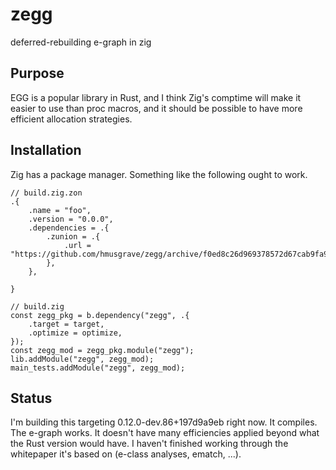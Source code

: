 # zegg

deferred-rebuilding e-graph in zig

## Purpose

EGG is a popular library in Rust, and I think Zig's comptime will make it easier to use than proc macros, and it should be possible to have more efficient allocation strategies.

## Installation

Zig has a package manager. Something like the following ought to work.

```zig
// build.zig.zon
.{
    .name = "foo",
    .version = "0.0.0",
    .dependencies = .{
        .zunion = .{
            .url = "https://github.com/hmusgrave/zegg/archive/f0ed8c26d969378572d67cab9fa9b8cc2a9f7484.tar.gz",
        },
    },

}
```

```zig
// build.zig
const zegg_pkg = b.dependency("zegg", .{
    .target = target,
    .optimize = optimize,
});
const zegg_mod = zegg_pkg.module("zegg");
lib.addModule("zegg", zegg_mod);
main_tests.addModule("zegg", zegg_mod);
```

## Status

I'm building this targeting 0.12.0-dev.86+197d9a9eb right now. It compiles. The e-graph works. It doesn't have many efficiencies applied beyond what the Rust version would have. I haven't finished working through the whitepaper it's based on (e-class analyses, ematch, ...).
